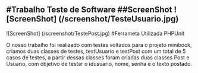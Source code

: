 #Trabalho Teste de Software
##ScreenShot
![ScreenShot] (/screenshot/TesteUsuario.jpg)
------------------------------------------------------------------------
![ScreenShot] (/screenshot/TestePost.jpg)
#Ferrameta Utilizada
PHPUnit

O nosso trabalho foi realizado com testes voltados para o projeto minibook, criamos duas classes de testes, testUsuario e testPost com um total de 5 casos de testes, a partir dessas classes foram criadas duas classes Post e Usuario, com objetivo de testar o idusuario, nome, senha e o texto postado.



